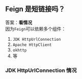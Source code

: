 ## Feign 是短链接吗？
答案：**看情况**  
因为`Feign`可以依赖多个组件：
1. `JDK HttpUrlConnection`
1. `Apache HttpClient`
1. `okhttp`
1. 等

### JDK HttpUrlConnection 情况

